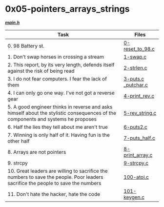 # 0x05-pointers_arrays_strings

***[main.h](./main.h)***

|Task|Files|
|----|-----|
|0. 98 Battery st.|[0-reset_to_98.c](./0-reset_to_98.c)|
|1. Don't swap horses in crossing a stream|[1-swap.c](./1-swap.c)|
|2. This report, by its very length, defends itself against the risk of being read|[2-strlen.c](./2-strlen.c)|
|3. I do not fear computers. I fear the lack of them|[3-puts.c](./3-puts.c)<br> [_putchar.c](./_putchar.c)|
|4. I can only go one way. I've not got a reverse gear|[4-print_rev.c](./4-print_rev.c)|
|5. A good engineer thinks in reverse and asks himself about the stylistic consequences of the components and systems he proposes|[5-rev_string.c](./5-rev_string.c)|
|6. Half the lies they tell about me aren't true|[6-puts2.c](./6-puts2.c)|
|7. Winning is only half of it. Having fun is the other half|[7-puts_half.c](./7-puts_half.c)|
|8. Arrays are not pointers|[8-print_array.c](./8-print_array.c)|
|9. strcpy|[9-strcpy.c](./9-strcpy.c)|
|10. Great leaders are willing to sacrifice the numbers to save the people. Poor leaders sacrifice the people to save the numbers|[100-atoi.c](./100-atoi.c)|
|11. Don't hate the hacker, hate the code|[101-keygen.c](./101-keygen.c)|


